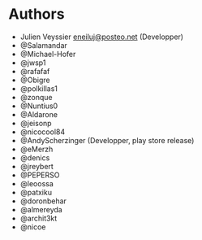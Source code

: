 # Authors

* Julien Veyssier <eneiluj@posteo.net> (Developper)
* @Salamandar
* @Michael-Hofer
* @jwsp1
* @rafafaf
* @Obigre
* @polkillas1
* @zonque
* @Nuntius0
* @Aldarone
* @jeisonp
* @nicocool84
* @AndyScherzinger (Developper, play store release)
* @eMerzh
* @denics
* @jreybert
* @PEPERSO
* @leoossa
* @patxiku
* @doronbehar
* @almereyda
* @archit3kt
* @nicoe
